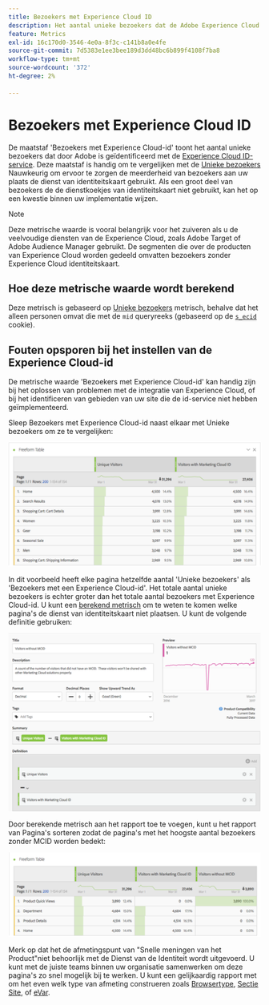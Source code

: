 ```yaml
---
title: Bezoekers met Experience Cloud ID
description: Het aantal unieke bezoekers dat de Adobe Experience Cloud ID-service gebruikt.
feature: Metrics
exl-id: 16c170d0-3546-4e0a-8f3c-c141b8a0e4fe
source-git-commit: 7d5383e1ee3bee189d3dd48bc6b899f4108f7ba8
workflow-type: tm+mt
source-wordcount: '372'
ht-degree: 2%

---
```


# Bezoekers met Experience Cloud ID

De maatstaf &#39;Bezoekers met Experience Cloud-id&#39; toont het aantal unieke bezoekers dat door Adobe is geïdentificeerd met de [Experience Cloud ID-service](https://experienceleague.adobe.com/docs/id-service/using/home.html). Deze maatstaf is handig om te vergelijken met de [Unieke bezoekers](unique-visitors.md) Nauwkeurig om ervoor te zorgen de meerderheid van bezoekers aan uw plaats de dienst van identiteitskaart gebruikt. Als een groot deel van bezoekers de de dienstkoekjes van identiteitskaart niet gebruikt, kan het op een kwestie binnen uw implementatie wijzen.

>[!NOTE]
>
>Deze metrische waarde is vooral belangrijk voor het zuiveren als u de veelvoudige diensten van de Experience Cloud, zoals Adobe Target of Adobe Audience Manager gebruikt. De segmenten die over de producten van Experience Cloud worden gedeeld omvatten bezoekers zonder Experience Cloud identiteitskaart.

## Hoe deze metrische waarde wordt berekend

Deze metrisch is gebaseerd op [Unieke bezoekers](unique-visitors.md) metrisch, behalve dat het alleen personen omvat die met de `mid` queryreeks (gebaseerd op de [`s_ecid`](https://experienceleague.adobe.com/docs/core-services/interface/ec-cookies/cookies-analytics.html) cookie).

## Fouten opsporen bij het instellen van de Experience Cloud-id

De metrische waarde &#39;Bezoekers met Experience Cloud-id&#39; kan handig zijn bij het oplossen van problemen met de integratie van Experience Cloud, of bij het identificeren van gebieden van uw site die de id-service niet hebben geïmplementeerd.

Sleep Bezoekers met Experience Cloud-id naast elkaar met Unieke bezoekers om ze te vergelijken:

![Unieke vergelijking van bezoekers](assets/metric-mcvid1.png)

In dit voorbeeld heeft elke pagina hetzelfde aantal &#39;Unieke bezoekers&#39; als &#39;Bezoekers met een Experience Cloud-id&#39;. Het totale aantal unieke bezoekers is echter groter dan het totale aantal bezoekers met Experience Cloud-id. U kunt een [berekend metrisch](../c-calcmetrics/cm-overview.md) om te weten te komen welke pagina&#39;s de dienst van identiteitskaart niet plaatsen. U kunt de volgende definitie gebruiken:

![Berekende metrische definitie](assets/metric-mcvid2.png)

Door berekende metrisch aan het rapport toe te voegen, kunt u het rapport van Pagina&#39;s sorteren zodat de pagina&#39;s met het hoogste aantal bezoekers zonder MCID worden bedekt:

![Pagina&#39;s zonder id-service](assets/metric-mcvid3.png)

Merk op dat het de afmetingspunt van &quot;Snelle meningen van het Product&quot;niet behoorlijk met de Dienst van de Identiteit wordt uitgevoerd. U kunt met de juiste teams binnen uw organisatie samenwerken om deze pagina&#39;s zo snel mogelijk bij te werken. U kunt een gelijkaardig rapport met om het even welk type van afmeting construeren zoals [Browsertype](../dimensions/browser-type.md), [Sectie Site](../dimensions/site-section.md), of [eVar](../dimensions/evar.md).

